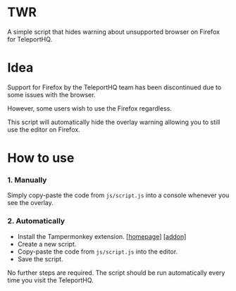 # TWR
A simple script that hides warning about unsupported browser on Firefox for TeleportHQ.

# Idea
Support for Firefox by the TeleportHQ team has been discontinued due to some issues with the browser.

However, some users wish to use the Firefox regardless.

This script will automatically hide the overlay warning allowing you to still use the editor on Firefox.

# How to use

### 1. Manually
Simply copy-paste the code from `js/script.js` into a console whenever you see the overlay.

### 2. Automatically
- Install the Tampermonkey extension. [[homepage]](https://www.tampermonkey.net/faq.php) [[addon]](https://addons.mozilla.org/en-US/firefox/addon/tampermonkey)
- Create a new script.
- Copy-paste the code from `js/script.js` into the editor.
- Save the script.

No further steps are required. The script should be run automatically every time you visit the TeleportHQ.
